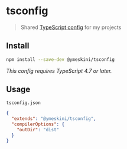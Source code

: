 # tsconfig

> Shared [TypeScript config](https://www.typescriptlang.org/docs/handbook/tsconfig-json.html) for my projects

## Install

```sh
npm install --save-dev @ymeskini/tsconfig
```

*This config requires TypeScript 4.7 or later.*

## Usage

`tsconfig.json`

```json
{
  "extends": "@ymeskini/tsconfig",
  "compilerOptions": {
    "outDir": "dist"
  }
}
```